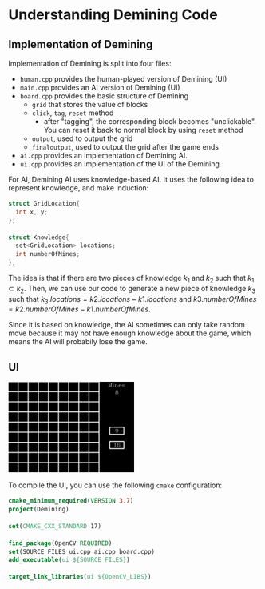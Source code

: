 # Understanding Demining Code

## Implementation of Demining

Implementation of Demining is split into four files:

- `human.cpp` provides the human-played version of Demining (UI)
- `main.cpp` provides an AI version of Demining (UI)
- `board.cpp` provides the basic structure of Demining
  - `grid` that stores the value of blocks
  - `click`, `tag`, `reset` method
    - after "tagging", the corresponding block becomes "unclickable". You can reset it back to normal block by using `reset` method
  - `output`, used to output the grid
  - `finaloutput`, used to output the grid after the game ends
- `ai.cpp` provides an implementation of Demining AI.
- `ui.cpp` provides an implementation of the UI of the Demining.

For AI, Demining AI uses knowledge-based AI. It uses the following idea to represent knowledge, and make induction:

```cpp
struct GridLocation{
  int x, y;
};

struct Knowledge{
  set<GridLocation> locations;
  int numberOfMines;
};
```

The idea is that if there are two pieces of knowledge $k_1$ and $k_2$ such that $k_1 \subset k_2$. Then, we can use our code to generate a new piece of knowledge $k_3$ such that $k_3.locations = k2.locations - k1.locations$ and $k3.numberOfMines = k2.numberOfMines - k1.numberOfMines$.

Since it is based on knowledge, the AI sometimes can only take random move because it may not have enough knowledge about the game, which means the AI will probabily lose the game.

## UI

<img src="https://raw.githubusercontent.com/qyxtim/AI-For-Games/main/demining/assets/d1.png" width=50% height=50%>

To compile the UI, you can use the following `cmake` configuration:

```cmake
cmake_minimum_required(VERSION 3.7)
project(Demining)

set(CMAKE_CXX_STANDARD 17)

find_package(OpenCV REQUIRED)
set(SOURCE_FILES ui.cpp ai.cpp board.cpp)
add_executable(ui ${SOURCE_FILES})

target_link_libraries(ui ${OpenCV_LIBS})
```